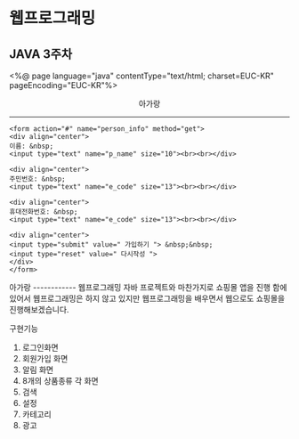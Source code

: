 # 웹프로그래밍
JAVA 3주차
------------
<%@ page language="java" contentType="text/html; charset=EUC-KR"
    pageEncoding="EUC-KR"%>
<!DOCTYPE html>
<html>
<head>
<meta charset="EUC-KR">
<title>쇼핑몰 가입화면 201810897 오경환</title>
</head>
<body>
	<p style="text-align:center;">아가랑</p> 
	<hr>

	<form action="#" name="person_info" method="get">
	<div align="center">
	이름: &nbsp;
	<input type="text" name="p_name" size="10"><br><br></div>
	
	<div align="center">
	주민번호: &nbsp;
	<input type="text" name="e_code" size="13"><br><br></div>
	
	<div align="center">
	휴대전화번호: &nbsp;
	<input type="text" name="e_code" size="13"><br><br></div>
	
	<div align="center">
	<input type="submit" value=" 가입하기 "> &nbsp;&nbsp;
	<input type="reset" value=" 다시작성 ">
	</div>
	</form>

</body>
</html>
아가랑
------------
웹프로그래밍
자바 프로젝트와 마찬가지로 쇼핑몰 앱을 진행 함에 있어서 웹프로그래밍은 하지 않고 있지만 웹프로그래밍을 배우면서
웹으로도 쇼핑몰을 진행해보겠습니다.

구현기능
1. 로그인화면
2. 회원가입 화면
3. 알림 화면
4. 8개의 상품종류 각 화면
5. 검색
6. 설정
7. 카테고리
8. 광고
